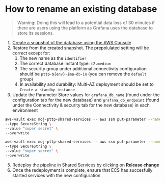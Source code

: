 # How to rename an existing database

> Warning: Doing this will lead to a potential data loss of 30 minutes if there are users using the platform as Grafana uses the database to store its sessions.

1. [Create a snapshot of the database using the AWS Console](https://docs.aws.amazon.com/AmazonRDS/latest/UserGuide/USER_CreateSnapshot.html)
2. Restore from the created snapshot. The prepolulated setting will be correct except for:
   1. The new name as the `identifier`
   2. The correct database instant type: `t2.medium`
   3. The security group under additional connectivity configuration should be `pttp-${env}-ima-db-in` (you can remove the `default` group)
   4. In availability and durability: Multi-AZ deployment should be set to `Create a standby instance`
3. Update the Parameter Store values for `grafana_db_name` (found under the configuration tab for the new database) and `grafana_db_endpoint` (found under the Connectivity & security tab for the new database) in each environment

```bash
aws-vault exec moj-pttp-shared-services -- aws ssm put-parameter --name "/codebuild/pttp-ci-ima-pipeline/${env}/grafana_db_name" \
--type SecureString \
--value "super secret" \
--overwrite

aws-vault exec moj-pttp-shared-services -- aws ssm put-parameter --name "/codebuild/pttp-ci-ima-pipeline/${env}/grafana_db_endpoint" \
--type SecureString \
--value "super secret" \
--overwrite
```

5. Redeploy the [pipeline in Shared Services](https://eu-west-2.console.aws.amazon.com/codesuite/codepipeline/pipelines/Staff-Infrastructure-Monitoring/view?region=eu-west-2) by clicking on **Release change**
6. Once the redeployment is complete, ensure that ECS has succesfully started services with the new configuration
